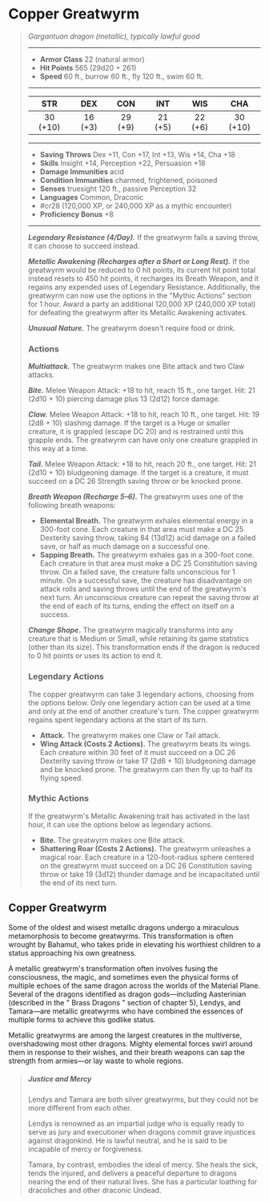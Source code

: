 # Copper Greatwyrm
>*Gargantuan dragon (metallic), typically lawful good*
>___
>- **Armor Class** 22 (natural armor)
>- **Hit Points** 565 (29d20 + 261)
>- **Speed** 60 ft., burrow 60 ft., fly 120 ft., swim 60 ft.
>___
>|STR|DEX|CON|INT|WIS|CHA|
>|:---:|:---:|:---:|:---:|:---:|:---:|
>|30 (+10)|16 (+3)|29 (+9)|21 (+5)|22 (+6)|30 (+10)|
>___
>- **Saving Throws** Dex +11, Con +17, Int +13, Wis +14, Cha +18
>- **Skills** Insight +14, Perception +22, Persuasion +18
>- **Damage Immunities** acid
>- **Condition Immunities** charmed, frightened, poisoned
>- **Senses** truesight 120 ft., passive Perception 32
>- **Languages** Common, Draconic
>- #cr28 (120,000 XP, or 240,000 XP as a mythic encounter)
>- **Proficiency Bonus** +8
>___
>***Legendary Resistance (4/Day).*** If the greatwyrm fails a saving throw, it can choose to succeed instead.  
>
>***Metallic Awakening (Recharges after a Short or Long Rest).*** If the greatwyrm would be reduced to 0 hit points, its current hit point total instead resets to 450 hit points, it recharges its Breath Weapon, and it regains any expended uses of Legendary Resistance. Additionally, the greatwyrm can now use the options in the "Mythic Actions" section for 1 hour. Award a party an additional 120,000 XP (240,000 XP total) for defeating the greatwyrm after its Metallic Awakening activates.  
>
>***Unusual Nature.*** The greatwyrm doesn't require food or drink.  
>
>### Actions
>***Multiattack.*** The greatwyrm makes one Bite attack and two Claw attacks.  
>
>***Bite.*** Melee Weapon Attack: +18 to hit, reach 15 ft., one target. Hit: 21 (2d10 + 10) piercing damage plus 13 (2d12) force damage.  
>
>***Claw.*** Melee Weapon Attack: +18 to hit, reach 10 ft., one target. Hit: 19 (2d8 + 10) slashing damage. If the target is a Huge or smaller creature, it is grappled (escape DC 20) and is restrained until this grapple ends. The greatwyrm can have only one creature grappled in this way at a time.  
>
>***Tail.*** Melee Weapon Attack: +18 to hit, reach 20 ft., one target. Hit: 21 (2d10 + 10) bludgeoning damage. If the target is a creature, it must succeed on a DC 26 Strength saving throw or be knocked prone.  
>
>***Breath Weapon (Recharge 5–6).*** The greatwyrm uses one of the following breath weapons:  
>- **Elemental Breath.** The greatwyrm exhales elemental energy in a 300-foot cone. Each creature in that area must make a DC 25 Dexterity saving throw, taking 84 (13d12) acid damage on a failed save, or half as much damage on a successful one.
>- **Sapping Breath.** The greatwyrm exhales gas in a 300-foot cone. Each creature in that area must make a DC 25 Constitution saving throw. On a failed save, the creature falls unconscious for 1 minute. On a successful save, the creature has disadvantage on attack rolls and saving throws until the end of the greatwyrm's next turn. An unconscious creature can repeat the saving throw at the end of each of its turns, ending the effect on itself on a success.
>
>***Change Shape.*** The greatwyrm magically transforms into any creature that is Medium or Small, while retaining its game statistics (other than its size). This transformation ends if the dragon is reduced to 0 hit points or uses its action to end it.  
>
>### Legendary Actions
>The copper greatwyrm can take 3 legendary actions, choosing from the options below. Only one legendary action can be used at a time and only at the end of another creature's turn. The copper greatwyrm regains spent legendary actions at the start of its turn.
>
>- **Attack.** The greatwyrm makes one Claw or Tail attack.
>- **Wing Attack (Costs 2 Actions).** The greatwyrm beats its wings. Each creature within 30 feet of it must succeed on a DC 26 Dexterity saving throw or take 17 (2d6 + 10) bludgeoning damage and be knocked prone. The greatwyrm can then fly up to half its flying speed.
>
>### Mythic Actions
>If the greatwyrm's Metallic Awakening trait has activated in the last hour, it can use the options below as legendary actions.
>
>- **Bite.** The greatwyrm makes one Bite attack.
>- **Shattering Roar (Costs 2 Actions).** The greatwyrm unleashes a magical roar. Each creature in a 120-foot-radius sphere centered on the greatwyrm must succeed on a DC 26 Constitution saving throw or take 19 (3d12) thunder damage and be incapacitated until the end of its next turn.

## Copper Greatwyrm

Some of the oldest and wisest metallic dragons undergo a miraculous metamorphosis to become greatwyrms. This transformation is often wrought by Bahamut, who takes pride in elevating his worthiest children to a status approaching his own greatness.

A metallic greatwyrm's transformation often involves fusing the consciousness, the magic, and sometimes even the physical forms of multiple echoes of the same dragon across the worlds of the Material Plane. Several of the dragons identified as dragon gods—including Aasterinian (described in the " Brass Dragons " section of chapter 5), Lendys, and Tamara—are metallic greatwyrms who have combined the essences of multiple forms to achieve this godlike status.

Metallic greatwyrms are among the largest creatures in the multiverse, overshadowing most other dragons. Mighty elemental forces swirl around them in response to their wishes, and their breath weapons can sap the strength from armies—or lay waste to whole regions.

> ##### Justice and Mercy
>Lendys and Tamara are both silver greatwyrms, but they could not be more different from each other.
>
>Lendys is renowned as an impartial judge who is equally ready to serve as jury and executioner when dragons commit grave injustices against dragonkind. He is lawful neutral, and he is said to be incapable of mercy or forgiveness.
>
>Tamara, by contrast, embodies the ideal of mercy. She heals the sick, tends the injured, and delivers a peaceful departure to dragons nearing the end of their natural lives. She has a particular loathing for dracoliches and other draconic Undead.
>